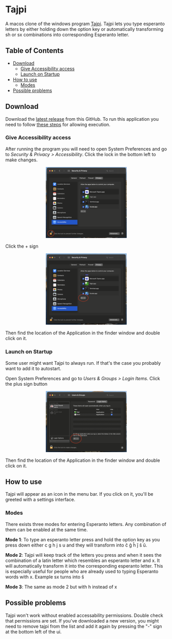 # Tajpi
A macos clone of the windows program [Tajpi](http://www.zz9pza.net/tajpi/en/). Tajpi lets you type esperanto letters by either holding down the option key or automatically transforming sh or sx combinations into corresponding Esperanto letter.
## Table of Contents

* [Download](#download)
    * [Give Accessibility access](#give-accessibility-access)
    * [Launch on Startup](#launch-on-startup)
* [How to use](#how-to-use)
    * [Modes](#modes)
* [Possible problems](#possible-problems)

## Download
Download the [latest release](https://github.com/PumpedSardines/Tajpi/releases/tag/1.1.0) from this GitHub. To run this application you need to follow [these steps](https://support.apple.com/en-ph/guide/mac-help/mh40616/mac) for allowing execution. 

### Give Accessibility access
After running the program you will need to open System Preferences and go to *Security & Privacy > Accessibility*. Click the lock in the bottom left to make changes. 

<div align="center">
    <img src=".github/assets/lock.png" width="50%">
</div>

Click the + sign

<div align="center">
    <img src=".github/assets/plus.png" width="50%">
</div>

Then find the location of the Application in the finder window and double click on it.


### Launch on Startup
Some user might want Tajpi to always run. If that's the case you probably want to add it to autostart.

Open System Preferences and go to *Users & Groups > Login Items*. 
Click the plus sign button
<div align="center">
    <img src=".github/assets/user.png" width="50%">
</div>

Then find the location of the Application in the finder window and double click on it.


## How to use
Tajpi will appear as an icon in the menu bar. If you click on it, you'll be greeted with a settings interface.

### Modes
There exists three modes for entering Esperanto letters. Any combination of them can be enabled at the same time.

**Mode 1**: To type an esperanto letter press and hold the option key as you press down either c g h j s u and they will transform into ĉ ĝ ĥ ĵ ŝ ŭ.

**Mode 2**: Tajpi will keep track of the letters you press and when it sees the combination of a latin letter which resembles an esperanto letter and x. It will automatically transform it into the corresponding esperanto letter. This is especially useful for people who are already used to typing Esperanto words with x. Example sx turns into ŝ

**Mode 3**: The same as mode 2 but with h instead of x

## Possible problems
Tajpi won't work without enabled accessability permissions. Double check that permissions are set. If you've downloaded a new version, you might need to remove tajpi from the list and add it again by pressing the "-" sign at the bottom left of the ui.
